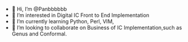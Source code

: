 - 👋 Hi, I’m @Panbbbbbb
- 👀 I’m interested in Digital IC Front to End Implementation
- 🌱 I’m currently learning Python, Perl, VIM, 
- 💞️ I’m looking to collaborate on Business of IC Implementation,such as Genus and Conformal.

<!---
Panbbbbbb is a ✨ special ✨ repository because its `README.md` (this file) appears on your GitHub profile.
You can click the Preview link to take a look at your changes.
--->

